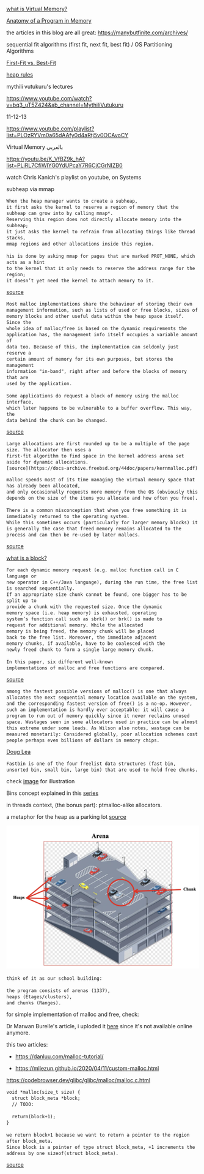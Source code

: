 [what is Virtual Memory?](https://youtu.be/A9WLYbE0p-I)

[Anatomy of a Program in Memory](https://manybutfinite.com/post/anatomy-of-a-program-in-memory/)

the articles in this blog are all great: https://manybutfinite.com/archives/

sequential fit algorithms (first fit, next fit, best fit) / OS Partitioning Algorithms

[First-Fit vs. Best-Fit](https://courses.engr.illinois.edu/cs240/fa2020/notes/heapMemoryAllocation.html#:~:text=First%2Dfit%20is%20faster%2C%20allowing,every%20free%20block%20in%20memory)

[heap rules](https://azeria-labs.com/heap-exploitation-part-1-understanding-the-glibc-heap-implementation/)

mythili vutukuru's lectures

https://www.youtube.com/watch?v=bq3_uT5Z424&ab_channel=MythiliVutukuru

11-12-13

https://www.youtube.com/playlist?list=PLOzRYVm0a65dAAfy0d4aRtj5v0OCAvoCY

Virtual Memory بالعربي

https://youtu.be/K_VfBZ9k_hA?list=PLiRL7CfiWlYG0YdUPcaY7R6CjCGrNIZB0

watch Chris Kanich's playlist on youtube, on Systems

subheap via mmap

```
When the heap manager wants to create a subheap, 
it first asks the kernel to reserve a region of memory that the subheap can grow into by calling mmap*.
Reserving this region does not directly allocate memory into the subheap;
it just asks the kernel to refrain from allocating things like thread stacks,
mmap regions and other allocations inside this region.

his is done by asking mmap for pages that are marked PROT_NONE, which acts as a hint 
to the kernel that it only needs to reserve the address range for the region;
it doesn’t yet need the kernel to attach memory to it.
``` 
[source](https://azeria-labs.com/heap-exploitation-part-1-understanding-the-glibc-heap-implementation/)


```
Most malloc implementations share the behaviour of storing their own
management information, such as lists of used or free blocks, sizes of
memory blocks and other useful data within the heap space itself. Since the
whole idea of malloc/free is based on the dynamic requirements the
application has, the management info itself occupies a variable amount of
data too. Because of this, the implementation can seldomly just reserve a
certain amount of memory for its own purposes, but stores the management
information "in-band", right after and before the blocks of memory that are
used by the application.

Some applications do request a block of memory using the malloc interface,
which later happens to be vulnerable to a buffer overflow. This way, the
data behind the chunk can be changed.
```
[source](http://phrack.org/issues/57/9.html)

```
Large allocations are first rounded up to be a multiple of the page size. The allocator then uses a
first-fit algorithm to find space in the kernel address arena set aside for dynamic allocations.
[source](https://docs-archive.freebsd.org/44doc/papers/kernmalloc.pdf)
``` 


```
malloc spends most of its time managing the virtual memory space that has already been allocated, 
and only occasionally requests more memory from the OS (obviously this depends on the size of the items you allocate and how often you free).

There is a common misconception that when you free something it is immediately returned to the operating system.
While this sometimes occurs (particularly for larger memory blocks) it is generally the case that freed memory remains allocated to the process and can then be re-used by later mallocs.
``` 
[source](https://stackoverflow.com/a/4703838)


[what is a block?](https://en.wikipedia.org/wiki/Block_(data_storage))


```
For each dynamic memory request (e.g. malloc function call in C language or
new operator in C++/Java language), during the run time, the free list is searched sequentially.
If an appropriate size chunk cannot be found, one bigger has to be split up to
provide a chunk with the requested size. Once the dynamic
memory space (i.e. heap memory) is exhausted, operating
system’s function call such as sbrk() or brk() is made to
request for additional memory. While the allocated
memory is being freed, the memory chunk will be placed
back to the free list. Moreover, the immediate adjacent
memory chunks, if available, have to be coalesced with the
newly freed chunk to form a single large memory chunk.

In this paper, six different well-known
implementations of malloc and free functions are compared.  
```
[source](https://web.archive.org/web/20010615063859id_/http://ksa.iit.edu:80/~cs/publications/LeeW2_May_2000.pdf)


```
among the fastest possible versions of malloc() is one that always allocates the next sequential memory location available on the system, and the corresponding fastest version of free() is a no-op. However, such an implementation is hardly ever acceptable: it will cause a program to run out of memory quickly since it never reclaims unused space. Wastages seen in some allocators used in practice can be almost this extreme under some loads. As Wilson also notes, wastage can be measured monetarily: Considered globally, poor allocation schemes cost people perhaps even billions of dollars in memory chips.
```
[Doug Lea](https://gee.cs.oswego.edu/dl/html/malloc.html)



```
Fastbin is one of the four freelist data structures (fast bin, unsorted bin, small bin, large bin) that are used to hold free chunks. 
```

check [image](https://blog.fxiao.me/how-to-heap/) for illustration


Bins concept explained in this [series](https://infosecwriteups.com/the-toddlers-introduction-to-heap-exploitation-part-2-d1f325b74286)


in threads context, (the bonus part): ptmalloc-alike allocators.

a metaphor for the heap as a parking lot [source](https://infosecwriteups.com/the-toddlers-introduction-to-heap-exploitation-part-1-515b3621e0e8)

![alt text](./imgs/arena_heap.png "heap as a parking lot")
```
think of it as our school building:

the program consists of arenas (1337),
heaps (Etages/clusters),
and chunks (Ranges). 
```

    

for simple implementation of malloc and free, check:

Dr Marwan Burelle's article, i uploded it [here](./Marwan_Burelle.pdf) since it's not available online anymore.

this two articles:
 - https://danluu.com/malloc-tutorial/

 - https://mliezun.github.io/2020/04/11/custom-malloc.html



https://codebrowser.dev/glibc/glibc/malloc/malloc.c.html


```
void *malloc(size_t size) {
  struct block_meta *block;
  // TODO: 

  return(block+1);
}

we return block+1 because we want to return a pointer to the region after block_meta.
Since block is a pointer of type struct block_meta, +1 increments the address by one sizeof(struct block_meta).
``` 
[source](https://danluu.com/malloc-tutorial/)


